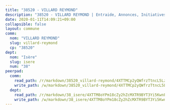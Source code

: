 ```yaml
---
title: "38520 - VILLARD REYMOND"
description: "38520 - VILLARD REYMOND | Entraide, Annonces, Initiatives"
date: 2020-01-11T14:09:21+09:00
collapsible: false
layout: commune
comm:
  nom: "VILLARD REYMOND"
  slug: villard-reymond
  cp: "38520"
dept:
  nom: "Isère"
  slug: isere
  num: "38"
peerpad:
  comm:
    read_path: /r/markdown/38520_villard-reymond/4XTTMCp2yQWfrzTtncL5Lz3v6qnbdZqR6YDq9hWZgXUctZA5n
    write_path: /w/markdown/38520_villard-reymond/4XTTMCp2yQWfrzTtncL5Lz3v6qnbdZqR6YDq9hWZgXUctZA5n-K3TgTzshhijFL1wR3e6f5huHrtrHRRfzmqYWy7aW3m2QScPknfjNfJEWhTELFvALK6xvRpDvdvDjswb6SJZZ2VsvNYimMwaSLr7E9CbL9mCCn2Y9YRSQVdbEa6v6mvd5sUExehZr
  dept:
    read_path: /r/markdown/38_isere/4XTTM8oYPm18cZy2hZcMXTR9BYT3Yi5KwnFvpXu1TXaRq7Q3V
    write_path: /w/markdown/38_isere/4XTTM8oYPm18cZy2hZcMXTR9BYT3Yi5KwnFvpXu1TXaRq7Q3V-K3TgUoSzs2JpJwfbzBvgU8N95mHo7JXz7NbEctNRM3EDb2iYHA4maKm3pRQwmboULLPnLFTEhRgTawPTWpmxTxKbTwDgAEzA9tUHjpudQTWdKWfdVSegAo77eCwhXTaVG7AyUZEs
---
```


